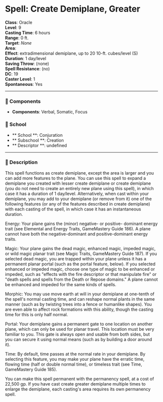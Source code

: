 
# Spell: Create Demiplane, Greater
**Class**: Oracle  
**Level**: 9  
**Casting Time**: 6 hours  
**Range**: 0 ft.  
**Target**: _None_  
**Area**:   
**Effect**: extradimensional demiplane, up to 20 10-ft. cubes/level (S)  
**Duration**: 1 day/level  
**Saving Throw**:  (none)  
**Spell Resistance**:  (no)  
**DC**: 19  
**Caster Level**: 1  
**Spontaneous**: Yes

---

### 🔮 Components
- **Components**: Verbal, Somatic, Focus

### 🏫 School
- ** School **: Conjuration
- ** Subschool **: Creation
- ** Descriptor **: undefined
---

### 📜 Description
This spell functions as create demiplane, except the area is larger and you can add more features to the plane. You can use this spell to expand a demiplane you created with lesser create demiplane or create demiplane (you do not need to create an entirely new plane using this spell), in which case it has a duration of 1 day/level. Alternatively, when cast within your demiplane, you may add to your demiplane (or remove from it) one of the following features (or any of the features described in create demiplane) with each casting of the spell, in which case it has an instantaneous duration.

Energy: Your plane gains the (minor) negative- or positive- dominant energy trait (see Elemental and Energy Traits, GameMastery Guide 186). A plane cannot have both the negative-dominant and positive-dominant energy traits.

Magic: Your plane gains the dead magic, enhanced magic, impeded magic, or wild magic planar trait (see Magic Traits, GameMastery Guide 187). If you selected dead magic, you are trapped within your plane unless it has a permanent planar portal (such as the portal feature, below). If you selected enhanced or impeded magic, choose one type of magic to be enhanced or impeded, such as "effects with the fire descriptor or that manipulate fire" or "death spells and spells from the Death or Repose domains." A plane cannot be enhanced and impeded for the same kinds of spells.

Morphic: You may use move earth at will in your demiplane at one-tenth of the spell's normal casting time, and can reshape normal plants in the same manner (such as by twisting trees into a fence or humanlike shapes). You are even able to affect rock formations with this ability, though the casting time for this is only half normal.

Portal: Your demiplane gains a permanent gate to one location on another plane, which can only be used for planar travel. This location must be very familiar to you. This gate is always open and usable from both sides, but you can secure it using normal means (such as by building a door around it).

Time: By default, time passes at the normal rate in your demiplane. By selecting this feature, you may make your plane have the erratic time, flowing time (half or double normal time), or timeless trait (see Time, GameMastery Guide 185).

You can make this spell permanent with the permanency spell, at a cost of 22,500 gp. If you have cast create greater demiplane multiple times to enlarge the demiplane, each casting's area requires its own permanency spell.
